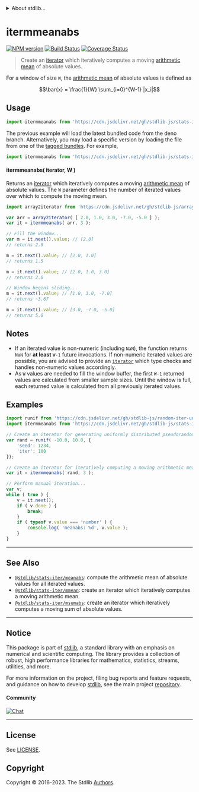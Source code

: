 <!--

@license Apache-2.0

Copyright (c) 2019 The Stdlib Authors.

Licensed under the Apache License, Version 2.0 (the "License");
you may not use this file except in compliance with the License.
You may obtain a copy of the License at

   http://www.apache.org/licenses/LICENSE-2.0

Unless required by applicable law or agreed to in writing, software
distributed under the License is distributed on an "AS IS" BASIS,
WITHOUT WARRANTIES OR CONDITIONS OF ANY KIND, either express or implied.
See the License for the specific language governing permissions and
limitations under the License.

-->


<details>
  <summary>
    About stdlib...
  </summary>
  <p>We believe in a future in which the web is a preferred environment for numerical computation. To help realize this future, we've built stdlib. stdlib is a standard library, with an emphasis on numerical and scientific computation, written in JavaScript (and C) for execution in browsers and in Node.js.</p>
  <p>The library is fully decomposable, being architected in such a way that you can swap out and mix and match APIs and functionality to cater to your exact preferences and use cases.</p>
  <p>When you use stdlib, you can be absolutely certain that you are using the most thorough, rigorous, well-written, studied, documented, tested, measured, and high-quality code out there.</p>
  <p>To join us in bringing numerical computing to the web, get started by checking us out on <a href="https://github.com/stdlib-js/stdlib">GitHub</a>, and please consider <a href="https://opencollective.com/stdlib">financially supporting stdlib</a>. We greatly appreciate your continued support!</p>
</details>

# itermmeanabs

[![NPM version][npm-image]][npm-url] [![Build Status][test-image]][test-url] [![Coverage Status][coverage-image]][coverage-url] <!-- [![dependencies][dependencies-image]][dependencies-url] -->

> Create an [iterator][mdn-iterator-protocol] which iteratively computes a moving [arithmetic mean][arithmetic-mean] of absolute values.

<section class="intro">

For a window of size `W`, the [arithmetic mean][arithmetic-mean] of absolute values is defined as

<!-- <equation class="equation" label="eq:arithmetic_mean_absolute_values" align="center" raw="\bar{x} = \frac{1}{W} \sum_{i=0}^{W-1} |x_i|" alt="Equation for the arithmetic mean of absolute values."> -->

```math
\bar{x} = \frac{1}{W} \sum_{i=0}^{W-1} |x_i|
```

<!-- <div class="equation" align="center" data-raw-text="\bar{x} = \frac{1}{W} \sum_{i=0}^{W-1} |x_i|" data-equation="eq:arithmetic_mean_absolute_values">
    <img src="https://cdn.jsdelivr.net/gh/stdlib-js/stdlib@5861766629ac00280431b7afa773391cdfd116f1/lib/node_modules/@stdlib/stats/iter/mmeanabs/docs/img/equation_arithmetic_mean_absolute_values.svg" alt="Equation for the arithmetic mean of absolute values.">
    <br>
</div> -->

<!-- </equation> -->

</section>

<!-- /.intro -->

<!-- Package usage documentation. -->



<section class="usage">

## Usage

```javascript
import itermmeanabs from 'https://cdn.jsdelivr.net/gh/stdlib-js/stats-iter-mmeanabs@deno/mod.js';
```
The previous example will load the latest bundled code from the deno branch. Alternatively, you may load a specific version by loading the file from one of the [tagged bundles](https://github.com/stdlib-js/stats-iter-mmeanabs/tags). For example,

```javascript
import itermmeanabs from 'https://cdn.jsdelivr.net/gh/stdlib-js/stats-iter-mmeanabs@v0.1.0-deno/mod.js';
```

#### itermmeanabs( iterator, W )

Returns an [iterator][mdn-iterator-protocol] which iteratively computes a moving [arithmetic mean][arithmetic-mean] of absolute values. The `W` parameter defines the number of iterated values over which to compute the moving mean.

```javascript
import array2iterator from 'https://cdn.jsdelivr.net/gh/stdlib-js/array-to-iterator@deno/mod.js';

var arr = array2iterator( [ 2.0, 1.0, 3.0, -7.0, -5.0 ] );
var it = itermmeanabs( arr, 3 );

// Fill the window...
var m = it.next().value; // [2.0]
// returns 2.0

m = it.next().value; // [2.0, 1.0]
// returns 1.5

m = it.next().value; // [2.0, 1.0, 3.0]
// returns 2.0

// Window begins sliding...
m = it.next().value; // [1.0, 3.0, -7.0]
// returns ~3.67

m = it.next().value; // [3.0, -7.0, -5.0]
// returns 5.0
```

</section>

<!-- /.usage -->

<!-- Package usage notes. Make sure to keep an empty line after the `section` element and another before the `/section` close. -->

<section class="notes">

## Notes

-   If an iterated value is non-numeric (including `NaN`), the function returns `NaN` for **at least** `W-1` future invocations. If non-numeric iterated values are possible, you are advised to provide an [`iterator`][mdn-iterator-protocol] which type checks and handles non-numeric values accordingly.
-   As `W` values are needed to fill the window buffer, the first `W-1` returned values are calculated from smaller sample sizes. Until the window is full, each returned value is calculated from all previously iterated values.

</section>

<!-- /.notes -->

<!-- Package usage examples. -->

<section class="examples">

## Examples

<!-- eslint no-undef: "error" -->

```javascript
import runif from 'https://cdn.jsdelivr.net/gh/stdlib-js/random-iter-uniform@deno/mod.js';
import itermmeanabs from 'https://cdn.jsdelivr.net/gh/stdlib-js/stats-iter-mmeanabs@deno/mod.js';

// Create an iterator for generating uniformly distributed pseudorandom numbers:
var rand = runif( -10.0, 10.0, {
    'seed': 1234,
    'iter': 100
});

// Create an iterator for iteratively computing a moving arithmetic mean of absolute values:
var it = itermmeanabs( rand, 3 );

// Perform manual iteration...
var v;
while ( true ) {
    v = it.next();
    if ( v.done ) {
        break;
    }
    if ( typeof v.value === 'number' ) {
        console.log( 'meanabs: %d', v.value );
    }
}
```

</section>

<!-- /.examples -->

<!-- Section to include cited references. If references are included, add a horizontal rule *before* the section. Make sure to keep an empty line after the `section` element and another before the `/section` close. -->

<section class="references">

</section>

<!-- /.references -->

<!-- Section for related `stdlib` packages. Do not manually edit this section, as it is automatically populated. -->

<section class="related">

* * *

## See Also

-   <span class="package-name">[`@stdlib/stats-iter/meanabs`][@stdlib/stats/iter/meanabs]</span><span class="delimiter">: </span><span class="description">compute the arithmetic mean of absolute values for all iterated values.</span>
-   <span class="package-name">[`@stdlib/stats-iter/mmean`][@stdlib/stats/iter/mmean]</span><span class="delimiter">: </span><span class="description">create an iterator which iteratively computes a moving arithmetic mean.</span>
-   <span class="package-name">[`@stdlib/stats-iter/msumabs`][@stdlib/stats/iter/msumabs]</span><span class="delimiter">: </span><span class="description">create an iterator which iteratively computes a moving sum of absolute values.</span>

</section>

<!-- /.related -->

<!-- Section for all links. Make sure to keep an empty line after the `section` element and another before the `/section` close. -->


<section class="main-repo" >

* * *

## Notice

This package is part of [stdlib][stdlib], a standard library with an emphasis on numerical and scientific computing. The library provides a collection of robust, high performance libraries for mathematics, statistics, streams, utilities, and more.

For more information on the project, filing bug reports and feature requests, and guidance on how to develop [stdlib][stdlib], see the main project [repository][stdlib].

#### Community

[![Chat][chat-image]][chat-url]

---

## License

See [LICENSE][stdlib-license].


## Copyright

Copyright &copy; 2016-2023. The Stdlib [Authors][stdlib-authors].

</section>

<!-- /.stdlib -->

<!-- Section for all links. Make sure to keep an empty line after the `section` element and another before the `/section` close. -->

<section class="links">

[npm-image]: http://img.shields.io/npm/v/@stdlib/stats-iter-mmeanabs.svg
[npm-url]: https://npmjs.org/package/@stdlib/stats-iter-mmeanabs

[test-image]: https://github.com/stdlib-js/stats-iter-mmeanabs/actions/workflows/test.yml/badge.svg?branch=v0.1.0
[test-url]: https://github.com/stdlib-js/stats-iter-mmeanabs/actions/workflows/test.yml?query=branch:v0.1.0

[coverage-image]: https://img.shields.io/codecov/c/github/stdlib-js/stats-iter-mmeanabs/main.svg
[coverage-url]: https://codecov.io/github/stdlib-js/stats-iter-mmeanabs?branch=main

<!--

[dependencies-image]: https://img.shields.io/david/stdlib-js/stats-iter-mmeanabs.svg
[dependencies-url]: https://david-dm.org/stdlib-js/stats-iter-mmeanabs/main

-->

[chat-image]: https://img.shields.io/gitter/room/stdlib-js/stdlib.svg
[chat-url]: https://app.gitter.im/#/room/#stdlib-js_stdlib:gitter.im

[stdlib]: https://github.com/stdlib-js/stdlib

[stdlib-authors]: https://github.com/stdlib-js/stdlib/graphs/contributors

[umd]: https://github.com/umdjs/umd
[es-module]: https://developer.mozilla.org/en-US/docs/Web/JavaScript/Guide/Modules

[deno-url]: https://github.com/stdlib-js/stats-iter-mmeanabs/tree/deno
[umd-url]: https://github.com/stdlib-js/stats-iter-mmeanabs/tree/umd
[esm-url]: https://github.com/stdlib-js/stats-iter-mmeanabs/tree/esm
[branches-url]: https://github.com/stdlib-js/stats-iter-mmeanabs/blob/main/branches.md

[stdlib-license]: https://raw.githubusercontent.com/stdlib-js/stats-iter-mmeanabs/main/LICENSE

[arithmetic-mean]: https://en.wikipedia.org/wiki/Arithmetic_mean

[mdn-iterator-protocol]: https://developer.mozilla.org/en-US/docs/Web/JavaScript/Reference/Iteration_protocols#The_iterator_protocol

<!-- <related-links> -->

[@stdlib/stats/iter/meanabs]: https://github.com/stdlib-js/stats-iter-meanabs/tree/deno

[@stdlib/stats/iter/mmean]: https://github.com/stdlib-js/stats-iter-mmean/tree/deno

[@stdlib/stats/iter/msumabs]: https://github.com/stdlib-js/stats-iter-msumabs/tree/deno

<!-- </related-links> -->

</section>

<!-- /.links -->
